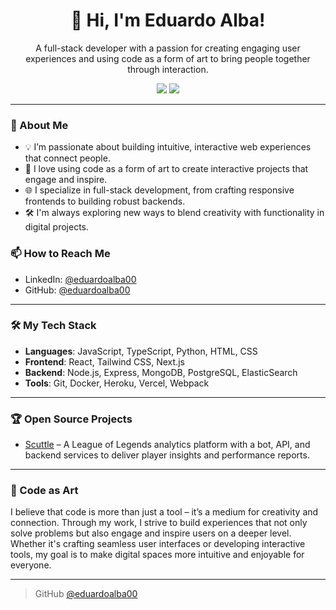 <h1 align="center">
  👋 Hi, I'm Eduardo Alba!
</h1>

<p align="center">
  A full-stack developer with a passion for creating engaging user experiences and using code as a form of art to bring people together through interaction.
</p>

<p align="center">
  <a href="https://github.com/eduardoalba00"><img src="https://img.shields.io/github/followers/eduardoalba00?label=Follow%20me&style=social"></a>
  <a href="https://www.buymeacoffee.com/eduardoalba"><img src="https://img.shields.io/badge/$-buy%20me%20a%20coffee-ff69b4.svg?style=flat"></a>
</p>

---

### 🚀 About Me
- 💡 I’m passionate about building intuitive, interactive web experiences that connect people.
- 🎨 I love using code as a form of art to create interactive projects that engage and inspire.
- 🌐 I specialize in full-stack development, from crafting responsive frontends to building robust backends.
- 🛠️ I'm always exploring new ways to blend creativity with functionality in digital projects.

### 📫 How to Reach Me
- LinkedIn: [@eduardoalba00](https://www.linkedin.com/in/eduardo-alba00/)
- GitHub: [@eduardoalba00](https://github.com/eduardoalba00)

---

### 🛠️ My Tech Stack
- **Languages**: JavaScript, TypeScript, Python, HTML, CSS
- **Frontend**: React, Tailwind CSS, Next.js
- **Backend**: Node.js, Express, MongoDB, PostgreSQL, ElasticSearch
- **Tools**: Git, Docker, Heroku, Vercel, Webpack

---

### 🏆 Open Source Projects
- [Scuttle](https://github.com/eduardoalba00/Scuttle) – A League of Legends analytics platform with a bot, API, and backend services to deliver player insights and performance reports.

---

### 🎨 Code as Art
I believe that code is more than just a tool – it’s a medium for creativity and connection. Through my work, I strive to build experiences that not only solve problems but also engage and inspire users on a deeper level. Whether it's crafting seamless user interfaces or developing interactive tools, my goal is to make digital spaces more intuitive and enjoyable for everyone.

---

> GitHub [@eduardoalba00](https://github.com/eduardoalba00)
